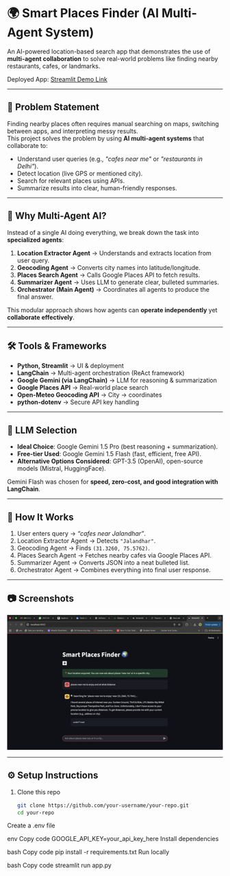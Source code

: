 # 🌍 Smart Places Finder (AI Multi-Agent System)

An AI-powered location-based search app that demonstrates the use of **multi-agent collaboration** to solve real-world problems like finding nearby restaurants, cafes, or landmarks.  

Deployed App: [Streamlit Demo Link](https://nearmeai.streamlit.app/)  


---

## 📌 Problem Statement
Finding nearby places often requires manual searching on maps, switching between apps, and interpreting messy results.  
This project solves the problem by using **AI multi-agent systems** that collaborate to:
- Understand user queries (e.g., *"cafes near me"* or *"restaurants in Delhi"*).  
- Detect location (live GPS or mentioned city).  
- Search for relevant places using APIs.  
- Summarize results into clear, human-friendly responses.  

---

## 🤖 Why Multi-Agent AI?
Instead of a single AI doing everything, we break down the task into **specialized agents**:
1. **Location Extractor Agent** → Understands and extracts location from user query.  
2. **Geocoding Agent** → Converts city names into latitude/longitude.  
3. **Places Search Agent** → Calls Google Places API to fetch results.  
4. **Summarizer Agent** → Uses LLM to generate clear, bulleted summaries.  
5. **Orchestrator (Main Agent)** → Coordinates all agents to produce the final answer.  

This modular approach shows how agents can **operate independently** yet **collaborate effectively**.  

---

## 🛠️ Tools & Frameworks
- **Python, Streamlit** → UI & deployment  
- **LangChain** → Multi-agent orchestration (ReAct framework)  
- **Google Gemini (via LangChain)** → LLM for reasoning & summarization  
- **Google Places API** → Real-world place search  
- **Open-Meteo Geocoding API** → City → coordinates  
- **python-dotenv** → Secure API key handling  

---

## 🧠 LLM Selection
- **Ideal Choice**: Google Gemini 1.5 Pro (best reasoning + summarization).  
- **Free-tier Used**: Google Gemini 1.5 Flash (fast, efficient, free API).  
- **Alternative Options Considered**: GPT-3.5 (OpenAI), open-source models (Mistral, HuggingFace).  

Gemini Flash was chosen for **speed, zero-cost, and good integration with LangChain**.  

---

## 🚀 How It Works
1. User enters query → *“cafes near Jalandhar”*.  
2. Location Extractor Agent → Detects `"Jalandhar"`.  
3. Geocoding Agent → Finds `(31.3260, 75.5762)`.  
4. Places Search Agent → Fetches nearby cafes via Google Places API.  
5. Summarizer Agent → Converts JSON into a neat bulleted list.  
6. Orchestrator Agent → Combines everything into final user response.  

---

## 📷 Screenshots
![Demo Image 1](assests/demo1.png)

---

## ⚙️ Setup Instructions
1. Clone this repo  
   ```bash
   git clone https://github.com/your-username/your-repo.git
   cd your-repo
Create a .env file

env
Copy code
GOOGLE_API_KEY=your_api_key_here
Install dependencies

bash
Copy code
pip install -r requirements.txt
Run locally

bash
Copy code
streamlit run app.py
